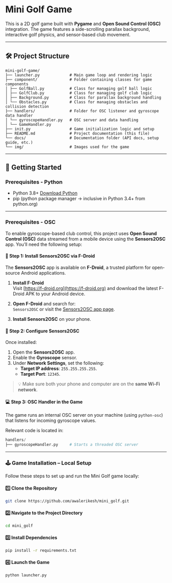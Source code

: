 # Mini Golf Game

This is a 2D golf game built with **Pygame** and **Open Sound Control (OSC)** integration. The game features a side-scrolling parallax background, interactive golf physics, and sensor-based club movement.

---

## 🛠️ Project Structure
```
mini-golf-game/
├── launcher.py             # Main game loop and rendering logic
├── component/              # Folder containing classes for game components
│ ├── GolfBall.py           # Class for managing golf ball logic
│ ├── GolfClub.py           # Class for managing golf club logic
│ ├── Background.py         # Class for parallax background handling
│ └── Obstacles.py          # Class for managing obstacles and collision detection
├── handlers/               # Folder for OSC listener and gyroscope data handler
│ └── gyroscopeHandler.py   # OSC server and data handling
│ └── GameHandler.py
├── init.py                 # Game initialization logic and setup
├── README.md               # Project documentation (this file)
└── docs/                   # Documentation folder (API docs, setup guide, etc.)
└── img/                    # Images used for the game 
```

---

## 🚀 Getting Started

### Prerequisites - Python

- Python 3.8+ [Download Python](https://www.python.org/downloads/)
- pip (python package manager -> inclusive in Python 3.4+ from python.org)

---

### Prerequisites - OSC

To enable gyroscope-based club control, this project uses **Open Sound Control (OSC)** data streamed from a mobile device using the **Sensors2OSC** app. You’ll need the following setup:

#### 🧭 Step 1: Install Sensors2OSC via F-Droid

The **Sensors2OSC** app is available on **F-Droid**, a trusted platform for open-source Android applications.

1. **Install F-Droid**  
   Visit [https://f-droid.org](https://f-droid.org) and download the latest F-Droid APK to your Android device.

2. **Open F-Droid** and search for:  
   `Sensors2OSC` or visit the [Sensors2OSC app page](https://f-droid.org/en/packages/org.sensors2osc/).

3. **Install Sensors2OSC** on your phone.

#### 📱 Step 2: Configure Sensors2OSC

Once installed:

1. Open the **Sensors2OSC** app.
2. Enable the **Gyroscope** sensor.
3. Under **Network Settings**, set the following:
   - **Target IP address**: `255.255.255.255`.
   - **Target Port**: `12345`.

> 💡 Make sure both your phone and computer are on the **same Wi-Fi network**.

#### 💻 Step 3: OSC Handler in the Game

The game runs an internal OSC server on your machine (using `python-osc`) that listens for incoming gyroscope values.

Relevant code is located in:

```python
handlers/
├── gyroscopeHandler.py     # Starts a threaded OSC server
```

---

### 🕹️ Game Installation – Local Setup

Follow these steps to set up and run the Mini Golf game locally:

#### 1️⃣ Clone the Repository

```bash
git clone https://github.com/awalerikesh/mini_golf.git
```

#### 2️⃣ Navigate to the Project Directory
```bash
cd mini_golf
```

#### 3️⃣ Install Dependencies
```bash
pip install -r requirements.txt
```

#### 4️⃣ Launch the Game
```bash
python launcher.py
```